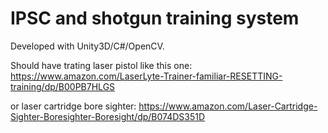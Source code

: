 # IPSC and shotgun training system

Developed with Unity3D/C#/OpenCV.

Should have trating laser pistol like this one: 
https://www.amazon.com/LaserLyte-Trainer-familiar-RESETTING-training/dp/B00PB7HLGS

or laser cartridge bore sighter:
https://www.amazon.com/Laser-Cartridge-Sighter-Boresighter-Boresight/dp/B074DS351D
